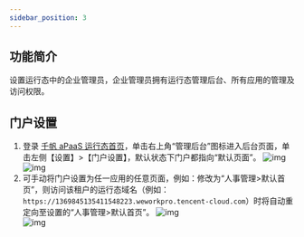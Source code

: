 ```yaml
---
sidebar_position: 3
---
```



## 功能简介
设置运行态中的企业管理员，企业管理员拥有运行态管理后台、所有应用的管理及访问权限。
                 

## **门户设置**
1. 登录 [千帆 aPaaS 运行态首页](https://apaas.cloud.tencent.com/)，单击右上角“管理后台”图标进入后台页面，单击左侧【设置】>【门户设置】，默认状态下门户都指向“默认页面”。
![img](https://main.qcloudimg.com/raw/40795265df295879ae64a9f24703cc2b.png)                         ![img](https://main.qcloudimg.com/raw/112f02d2d7353197dd250269eb21f1a2.png)      
2. 可手动将门户设置为任一应用的任意页面，例如：修改为“人事管理>默认首页”，则访问该租户的运行态域名（例如：`https://1369845135411548223.weworkpro.tencent-cloud.com`）时将自动重定向至设置的“人事管理>默认首页”。
 ![img](https://main.qcloudimg.com/raw/fbcc4d3eaa05cde23ceeb04467004b1c.png)     
 ![img](https://main.qcloudimg.com/raw/b92728c927590cffd7d75546faea3303.png)        

